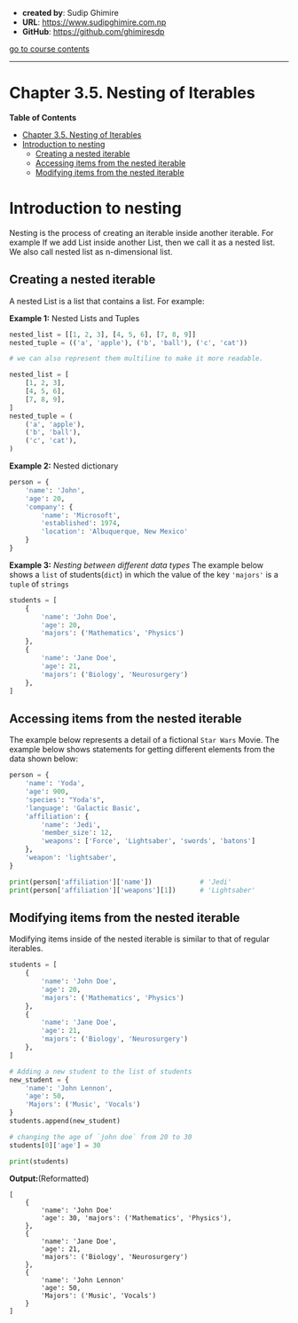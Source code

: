 - **created by**: Sudip Ghimire
- **URL**: https://www.sudipghimire.com.np
- **GitHub**: https://github.com/ghimiresdp

[go to course contents](https://github.com/ghimiresdp/python-notes/)
<hr>

# Chapter 3.5. Nesting of Iterables

**Table of Contents**
- [Chapter 3.5. Nesting of Iterables](#chapter-35-nesting-of-iterables)
- [Introduction to nesting](#introduction-to-nesting)
    - [Creating a nested iterable](#creating-a-nested-iterable)
    - [Accessing items from the nested iterable](#accessing-items-from-the-nested-iterable)
    - [Modifying items from the nested iterable](#modifying-items-from-the-nested-iterable)

# Introduction to nesting
Nesting is the process of creating an iterable inside another iterable.
For example If we add List inside another List, then we call it as a
nested list. We also call nested list as n-dimensional list.
## Creating a nested iterable
A nested List is a list that contains a list. For example:

**Example 1:** Nested Lists and Tuples
```python
nested_list = [[1, 2, 3], [4, 5, 6], [7, 8, 9]]
nested_tuple = (('a', 'apple'), ('b', 'ball'), ('c', 'cat'))

# we can also represent them multiline to make it more readable.

nested_list = [
    [1, 2, 3],
    [4, 5, 6],
    [7, 8, 9],
]
nested_tuple = (
    ('a', 'apple'),
    ('b', 'ball'),
    ('c', 'cat'),
)

```
**Example 2:** Nested dictionary
```python
person = {
    'name': 'John',
    'age': 20,
    'company': {
        'name': 'Microsoft',
        'established': 1974,
        'location': 'Albuquerque, New Mexico'
    }
}
```

**Example 3:** _Nesting between different data types_
The example below shows a `list` of students(`dict`) in which the value of the
key `'majors'` is a `tuple` of `strings`
```python
students = [
    {
        'name': 'John Doe',
        'age': 20,
        'majors': ('Mathematics', 'Physics')
    },
    {
        'name': 'Jane Doe',
        'age': 21,
        'majors': ('Biology', 'Neurosurgery')
    },
]
```

## Accessing items from the nested iterable
The example below represents a detail of a fictional `Star Wars` Movie. The
example below shows statements for getting different elements from the data
shown below:

```python
person = {
    'name': 'Yoda',
    'age': 900,
    'species': "Yoda's",
    'language': 'Galactic Basic',
    'affiliation': {
        'name': 'Jedi',
        'member_size': 12,
        'weapons': ['Force', 'Lightsaber', 'swords', 'batons']
    },
    'weapon': 'lightsaber',
}

print(person['affiliation']['name'])            # 'Jedi'
print(person['affiliation']['weapons'][1])      # 'Lightsaber'
```

## Modifying items from the nested iterable
Modifying items inside of the nested iterable is similar to that of regular
iterables.

```python
students = [
    {
        'name': 'John Doe',
        'age': 20,
        'majors': ('Mathematics', 'Physics')
    },
    {
        'name': 'Jane Doe',
        'age': 21,
        'majors': ('Biology', 'Neurosurgery')
    },
]

# Adding a new student to the list of students
new_student = {
    'name': 'John Lennon',
    'age': 50,
    'Majors': ('Music', 'Vocals')
}
students.append(new_student)

# changing the age of `john doe` from 20 to 30
students[0]['age'] = 30

print(students)
```

**Output:**(Reformatted)
```
[
    {
        'name': 'John Doe'
        'age': 30, 'majors': ('Mathematics', 'Physics'),
    },
    {
        'name': 'Jane Doe',
        'age': 21,
        'majors': ('Biology', 'Neurosurgery')
    },
    {
        'name': 'John Lennon'
        'age': 50,
        'Majors': ('Music', 'Vocals')
    }
]
```
